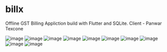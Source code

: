 # billx

Offline GST Billing Appliction build with Flutter and SQLite.
Client - Panwar Texcone

![image](https://github.com/adityapandeyz/billx/assets/40023090/43d1573f-e8d6-45bd-84bd-029c11d22d5f)
![image](https://github.com/adityapandeyz/billx/assets/40023090/b54aad3b-5f20-4db6-a3b5-80d42631db02)
![image](https://github.com/adityapandeyz/billx/assets/40023090/abe2c113-3401-4e9a-8e38-31177ba53eb7)
![image](https://github.com/adityapandeyz/billx/assets/40023090/3211a710-48ad-4e4f-a43c-ab91bf781fd8)
![image](https://github.com/adityapandeyz/billx/assets/40023090/6db21ccf-c5f8-43f6-b3b7-024a45dbfc49)
![image](https://github.com/adityapandeyz/billx/assets/40023090/041f62f6-ebb8-4a1a-935d-479a9fd2d9de)
![image](https://github.com/adityapandeyz/billx/assets/40023090/06f7e55c-63c1-4485-bb7f-65115ad8a6bb)
![image](https://github.com/adityapandeyz/billx/assets/40023090/edce9eec-6a1f-4a19-a5e1-c0dd371dc547)
![image](https://github.com/adityapandeyz/billx/assets/40023090/f3553d4a-1688-4504-a423-18aac68f97b8)
![image](https://github.com/adityapandeyz/billx/assets/40023090/7bae8e36-ab7d-491d-a5bf-473ff478b944)








